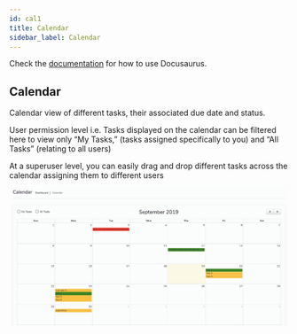 ```yaml
---
id: cal1
title: Calendar
sidebar_label: Calendar
---
```


Check the [documentation](https://docusaurus.io) for how to use Docusaurus.

## Calendar

Calendar view of different tasks, their associated due date and status.

User permission level i.e. Tasks displayed on the calendar can be filtered here to view only “My Tasks,” (tasks assigned specifically to you) and “All Tasks” (relating to all users)

At a superuser level, you can easily drag and drop different tasks across the calendar assigning them to different users

![Calendar](/docs/assets/calendar.png)